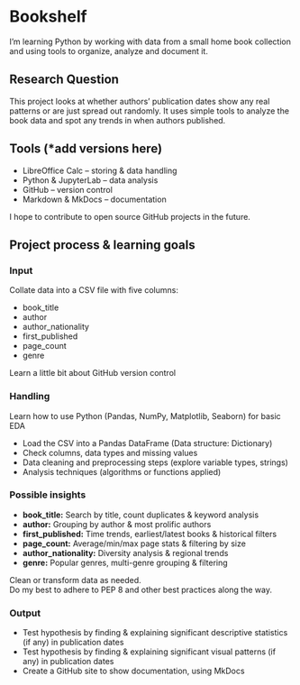 # Bookshelf

I’m learning Python by working with data from a small home book collection and using tools to organize, analyze and document it.

## Research Question

This project looks at whether authors’ publication dates show any real patterns or are just spread out randomly. It uses simple tools to analyze the book data and spot any trends in when authors published.

## Tools (*add versions here)

- LibreOffice Calc – storing & data handling  
- Python & JupyterLab – data analysis
- GitHub – version control  
- Markdown & MkDocs – documentation  

I hope to contribute to open source GitHub projects in the future.

## Project process & learning goals

### Input

Collate data into a CSV file with five columns:

- book_title  
- author  
- author_nationality  
- first_published  
- page_count  
- genre  

Learn a little bit about GitHub version control

### Handling

Learn how to use Python (Pandas, NumPy, Matplotlib, Seaborn) for basic EDA

- Load the CSV into a Pandas DataFrame (Data structure: Dictionary)  
- Check columns, data types and missing values  
- Data cleaning and preprocessing steps (explore variable types, strings)  
- Analysis techniques (algorithms or functions applied)  

### Possible insights
- **book_title:** Search by title, count duplicates & keyword analysis  
- **author:** Grouping by author & most prolific authors  
- **first_published:** Time trends, earliest/latest books & historical filters  
- **page_count:** Average/min/max page stats & filtering by size  
- **author_nationality:** Diversity analysis & regional trends  
- **genre:** Popular genres, multi-genre grouping & filtering  

Clean or transform data as needed.  
Do my best to adhere to PEP 8 and other best practices along the way.

### Output

- Test hypothesis by finding & explaining significant descriptive statistics (if any) in publication dates  
- Test hypothesis by finding & explaining significant visual patterns (if any) in publication dates  
- Create a GitHub site to show documentation, using MkDocs
